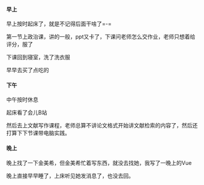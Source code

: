 #### 早上

早上按时起床了，就是不记得后面干啥了=-=

第一节上政治课，讲的一般，ppt又卡了，下课问老师怎么交作业，老师只想着给评分，服了

下课回到寝室，洗了洗衣服

早早去买了点吃的

#### 下午

中午按时休息

起床看了会儿B站

然后去上文献写作课程，老师总算不讲论文格式开始讲文献检索的内容了，然后还打算下下节课带电脑实践。

#### 晚上

晚上找了一下金美希，但金美希忙着写东西，就没去找她，我写了一晚上的Vue

晚上直接早早睡了，上床听见她发消息了，也没去回。